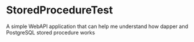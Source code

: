 # StoredProcedureTest
A simple WebAPI application that can help me understand how dapper and PostgreSQL stored procedure works 
